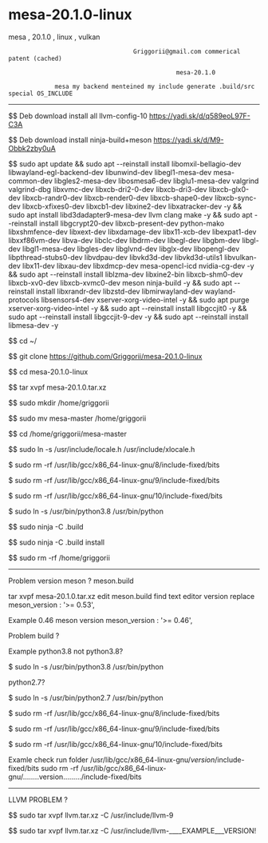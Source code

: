 # mesa-20.1.0-linux
mesa , 20.1.0 , linux , vulkan


                                       Griggorii@gmail.com commerical patent (cached)

                                                   mesa-20.1.0

                 mesa my backend menteined my include generate .build/src special OS_INCLUDE

_________________________________________________________________________________________________________________

$$ Deb download install all llvm-config-10 https://yadi.sk/d/q589eoL97F-C3A

$$ Deb download install ninja-build+meson https://yadi.sk/d/M9-Obbk2zby0uA


$$ sudo apt  update && sudo apt --reinstall install libomxil-bellagio-dev libwayland-egl-backend-dev libunwind-dev libegl1-mesa-dev mesa-common-dev libgles2-mesa-dev libosmesa6-dev libglu1-mesa-dev valgrind valgrind-dbg libxvmc-dev libxcb-dri2-0-dev libxcb-dri3-dev libxcb-glx0-dev libxcb-randr0-dev libxcb-render0-dev libxcb-shape0-dev libxcb-sync-dev libxcb-xfixes0-dev libxcb1-dev libxine2-dev libxatracker-dev -y && sudo apt install libd3dadapter9-mesa-dev llvm clang make -y && sudo apt --reinstall install libgcrypt20-dev libxcb-present-dev python-mako libxshmfence-dev libxext-dev libxdamage-dev libx11-xcb-dev libexpat1-dev libxxf86vm-dev libva-dev libclc-dev libdrm-dev libegl-dev libgbm-dev libgl-dev libgl1-mesa-dev libgles-dev libglvnd-dev libglx-dev libopengl-dev libpthread-stubs0-dev libvdpau-dev libvkd3d-dev libvkd3d-utils1 libvulkan-dev libx11-dev libxau-dev libxdmcp-dev mesa-opencl-icd nvidia-cg-dev -y && sudo apt --reinstall install liblzma-dev libxine2-bin libxcb-shm0-dev libxcb-xv0-dev libxcb-xvmc0-dev meson ninja-build -y && sudo apt --reinstall install libxrandr-dev libzstd-dev libmirwayland-dev wayland-protocols libsensors4-dev xserver-xorg-video-intel -y && sudo apt purge xserver-xorg-video-intel -y && sudo apt --reinstall install libgccjit0 -y && sudo apt --reinstall install libgccjit-9-dev -y && sudo apt --reinstall install libmesa-dev -y

$$ cd ~/

$$ git clone https://github.com/Griggorii/mesa-20.1.0-linux

$$ cd mesa-20.1.0-linux

$$ tar xvpf mesa-20.1.0.tar.xz

$$ sudo mkdir /home/griggorii

$$ sudo mv mesa-master /home/griggorii

$$ cd /home/griggorii/mesa-master

$$ sudo ln -s /usr/include/locale.h /usr/include/xlocale.h

$ sudo rm -rf /usr/lib/gcc/x86_64-linux-gnu/8/include-fixed/bits

$ sudo rm -rf /usr/lib/gcc/x86_64-linux-gnu/9/include-fixed/bits

$ sudo rm -rf /usr/lib/gcc/x86_64-linux-gnu/10/include-fixed/bits

$ sudo ln -s /usr/bin/python3.8 /usr/bin/python

$$ sudo ninja -C .build

$$ sudo ninja -C .build install

$$ sudo rm -rf /home/griggorii
_______________________________________________________________________________________________________________________

Problem version meson ? meson.build

tar xvpf mesa-20.1.0.tar.xz edit meson.build find text editor version replace meson_version : '>= 0.53',

Example 0.46 meson version meson_version : '>= 0.46',

Problem build ?

Example python3.8 not python3.8?

$ sudo ln -s /usr/bin/python3.8 /usr/bin/python

python2.7?

$ sudo ln -s /usr/bin/python2.7 /usr/bin/python

$ sudo rm -rf /usr/lib/gcc/x86_64-linux-gnu/8/include-fixed/bits

$ sudo rm -rf /usr/lib/gcc/x86_64-linux-gnu/9/include-fixed/bits

$ sudo rm -rf /usr/lib/gcc/x86_64-linux-gnu/10/include-fixed/bits

Examle check run folder /usr/lib/gcc/x86_64-linux-gnu/_version_/include-fixed/bits
sudo rm -rf /usr/lib/gcc/x86_64-linux-gnu/........version........./include-fixed/bits

______________________________________________________________________________________

LLVM PROBLEM ?

$$ sudo tar xvpf llvm.tar.xz -C /usr/include/llvm-9

$$ sudo tar xvpf llvm.tar.xz -C /usr/include/llvm-____EXAMPLE___VERSION!


